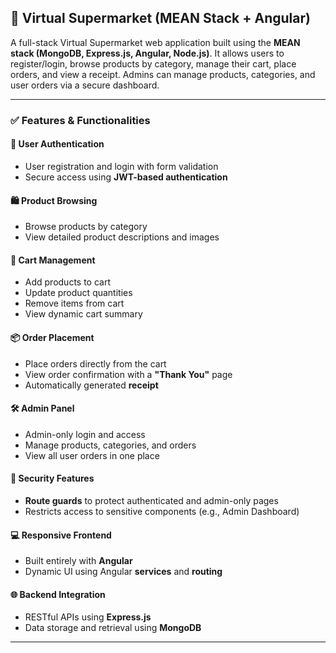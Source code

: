 

## 🛒 Virtual Supermarket (MEAN Stack + Angular)

A full-stack Virtual Supermarket web application built using the **MEAN stack (MongoDB, Express.js, Angular, Node.js)**.
It allows users to register/login, browse products by category, manage their cart, place orders, and view a receipt.
Admins can manage products, categories, and user orders via a secure dashboard.

---

### ✅ Features & Functionalities

#### 🔐 User Authentication

* User registration and login with form validation
* Secure access using **JWT-based authentication**

#### 🛍️ Product Browsing

* Browse products by category
* View detailed product descriptions and images

#### 🛒 Cart Management

* Add products to cart
* Update product quantities
* Remove items from cart
* View dynamic cart summary

#### 📦 Order Placement

* Place orders directly from the cart
* View order confirmation with a **"Thank You"** page
* Automatically generated **receipt**

#### 🛠️ Admin Panel

* Admin-only login and access
* Manage products, categories, and orders
* View all user orders in one place

#### 🔐 Security Features

* **Route guards** to protect authenticated and admin-only pages
* Restricts access to sensitive components (e.g., Admin Dashboard)

#### 💻 Responsive Frontend

* Built entirely with **Angular**
* Dynamic UI using Angular **services** and **routing**

#### 🌐 Backend Integration

* RESTful APIs using **Express.js**
* Data storage and retrieval using **MongoDB**

---


